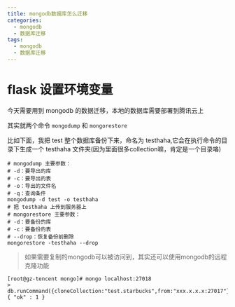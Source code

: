 ```yaml
---
title: mongodb数据库怎么迁移
categories:
  - mongodb
  - 数据库迁移
tags:
  - mongodb
  - 数据库迁移
---
```

# flask 设置环境变量
今天需要用到 mongodb 的数据迁移，本地的数据库需要部署到腾讯云上

其实就两个命令 `mongodump` 和 `mongorestore`

比如下面，我把 test 整个数据库备份下来，命名为 testhaha,它会在执行命令的目录下生成一个 testhaha 文件夹(因为里面很多collection嘛，肯定是一个目录咯)
```shell script
# mongodump 主要参数：
# -d：要导出的库
# -c：要导出的表
# -o：导出的文件名
# -q：查询条件
mongodump -d test -o testhaha
# 把 testhaha 上传到服务器上
# mongorestore 主要参数：
# -d：要备份的库
# -c：要备份的表
# --drop：恢复备份前删除
mongorestore -testhaha --drop
```

> 如果需要复制的mongodb可以被访问到，其实还可以使用mongodb的远程克隆功能

```shell script
[root@gz-tencent mongo]# mongo localhost:27018
> db.runCommand({cloneCollection:"test.starbucks",from:"xxx.x.x.x:27017"});
{ "ok" : 1 }
```

